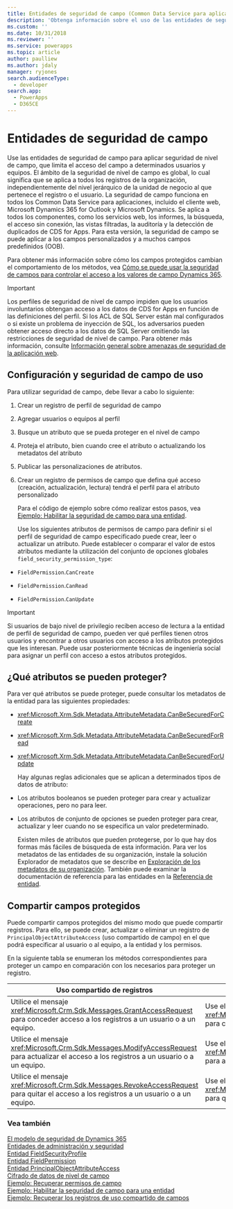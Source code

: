 ```yaml
---
title: Entidades de seguridad de campo (Common Data Service para aplicaciones) | Microsoft Docs
description: 'Obtenga información sobre el uso de las entidades de seguridad de campo para aplicar seguridad de nivel de campo, que limita el acceso del campo a determinados usuarios y equipos.'
ms.custom: ''
ms.date: 10/31/2018
ms.reviewer: ''
ms.service: powerapps
ms.topic: article
author: paulliew
ms.author: jdaly
manager: ryjones
search.audienceType:
  - developer
search.app:
  - PowerApps
  - D365CE
---
```

# <a name="field-security-entities"></a>Entidades de seguridad de campo

Use las entidades de seguridad de campo para aplicar seguridad de nivel de campo, que limita el acceso del campo a determinados usuarios y equipos. El ámbito de la seguridad de nivel de campo es global, lo cual significa que se aplica a todos los registros de la organización, independientemente del nivel jerárquico de la unidad de negocio al que pertenece el registro o el usuario. La seguridad de campo funciona en todos los Common Data Service para aplicaciones, incluido el cliente web, Microsoft Dynamics 365 for Outlook y Microsoft Dynamics. Se aplica a todos los componentes, como los servicios web, los informes, la búsqueda, el acceso sin conexión, las vistas filtradas, la auditoría y la detección de duplicados de CDS for Apps. Para esta versión, la seguridad de campo se puede aplicar a los campos personalizados y a muchos campos predefinidos (OOB).  
  
 Para obtener más información sobre cómo los campos protegidos cambian el comportamiento de los métodos, vea [Cómo se puede usar la seguridad de campos para controlar el acceso a los valores de campo Dynamics 365](/dynamics365/customer-engagement/developer/security-dev/use-field-security-control-access-field-values).  
  
> [!IMPORTANT]
>  Los perfiles de seguridad de nivel de campo impiden que los usuarios involuntarios obtengan acceso a los datos de CDS for Apps en función de las definiciones del perfil. Si los ACL de SQL Server están mal configurados o si existe un problema de inyección de SQL, los adversarios pueden obtener acceso directo a los datos de SQL Server omitiendo las restricciones de seguridad de nivel de campo. Para obtener más información, consulte [Información general sobre amenazas de seguridad de la aplicación web](https://msdn.microsoft.com/library/f13d73y6.aspx).  
  
<a name="bkmk_setup"></a>   

## <a name="set-up-and-use-field-security"></a>Configuración y seguridad de campo de uso  
 Para utilizar seguridad de campo, debe llevar a cabo lo siguiente:  
  
1. Crear un registro de perfil de seguridad de campo  
  
2. Agregar usuarios o equipos al perfil  
  
3. Busque un atributo que se pueda proteger en el nivel de campo  
  
4. Proteja el atributo, bien cuando cree el atributo o actualizando los metadatos del atributo  
  
5. Publicar las personalizaciones de atributos.  
  
6. Crear un registro de permisos de campo que defina qué acceso (creación, actualización, lectura) tendrá el perfil para el atributo personalizado  
  
   Para el código de ejemplo sobre cómo realizar estos pasos, vea [Ejemplo: Habilitar la seguridad de campo para una entidad](/dynamics365/customer-engagement/developer/sample-enable-field-security-entity).  
  
   Use los siguientes atributos de permisos de campo para definir si el perfil de seguridad de campo especificado puede crear, leer o actualizar un atributo. 
   Puede establecer o comparar el valor de estos atributos mediante la utilización del conjunto de opciones globales `field_security_permission_type`:  
  
-   `FieldPermission`.`CanCreate`  
  
-   `FieldPermission`.`CanRead`  
  
-   `FieldPermission`.`CanUpdate`  
  
> [!IMPORTANT]
>  Si usuarios de bajo nivel de privilegio reciben acceso de lectura a la entidad de perfil de seguridad de campo, pueden ver qué perfiles tienen otros usuarios y encontrar a otros usuarios con acceso a los atributos protegidos que les interesan. Puede usar posteriormente técnicas de ingeniería social para asignar un perfil con acceso a estos atributos protegidos.  
  
<a name="bkmk_whichattributes"></a>   

## <a name="which-attributes-can-be-secured"></a>¿Qué atributos se pueden proteger?  
 Para ver qué atributos se puede proteger, puede consultar los metadatos de la entidad para las siguientes propiedades:  
  
- <xref:Microsoft.Xrm.Sdk.Metadata.AttributeMetadata.CanBeSecuredForCreate>  
  
- <xref:Microsoft.Xrm.Sdk.Metadata.AttributeMetadata.CanBeSecuredForRead>  
  
- <xref:Microsoft.Xrm.Sdk.Metadata.AttributeMetadata.CanBeSecuredForUpdate>  
  
  Hay algunas reglas adicionales que se aplican a determinados tipos de datos de atributo:  
  
- Los atributos booleanos se pueden proteger para crear y actualizar operaciones, pero no para leer.  
  
- Los atributos de conjunto de opciones se pueden proteger para crear, actualizar y leer cuando no se especifica un valor predeterminado.  
  
  Existen miles de atributos que pueden protegerse, por lo que hay dos formas más fáciles de búsqueda de esta información. Para ver los metadatos de las entidades de su organización, instale la solución Explorador de metadatos que se describe en [Exploración de los metadatos de su organización](/dynamics365/customer-engagement/developer/browse-your-metadata). También puede examinar la documentación de referencia para las entidades en la [Referencia de entidad](/dynamics365/customer-engagement/developer/about-entity-reference).  
  
<a name="bkmk_sharing"></a>   
## <a name="share-secured-fields"></a>Compartir campos protegidos  
 Puede compartir campos protegidos del mismo modo que puede compartir registros. Para ello, se puede crear, actualizar o eliminar un registro de `PrincipalObjectAttributeAccess` (uso compartido de campo) en el que podrá especificar al usuario o al equipo, a la entidad y los permisos.  
  
 En la siguiente tabla se enumeran los métodos correspondientes para proteger un campo en comparación con los necesarios para proteger un registro.  
  
|Uso compartido de registros|Uso compartido de acceso a campos|  
|--------------------|--------------------------|  
|Utilice el mensaje <xref:Microsoft.Crm.Sdk.Messages.GrantAccessRequest> para conceder acceso a los registros a un usuario o a un equipo.|Use el mensaje <xref:Microsoft.Xrm.Sdk.Messages.CreateRequest> o el método <xref:Microsoft.Xrm.Sdk.IOrganizationService>.<xref:Microsoft.Xrm.Sdk.IOrganizationService.Create*> para conceder acceso seguro a campos a un usuario o equipo.|  
|Utilice el mensaje <xref:Microsoft.Crm.Sdk.Messages.ModifyAccessRequest> para actualizar el acceso a los registros a un usuario o a un equipo.|Use el mensaje <xref:Microsoft.Xrm.Sdk.Messages.UpdateRequest> o el método <xref:Microsoft.Xrm.Sdk.IOrganizationService>.<xref:Microsoft.Xrm.Sdk.IOrganizationService.Update*> para actualizar el acceso seguro a campos de un usuario o equipo.|  
|Utilice el mensaje <xref:Microsoft.Crm.Sdk.Messages.RevokeAccessRequest> para quitar el acceso a los registros a un usuario o a un equipo.|Use el mensaje <xref:Microsoft.Xrm.Sdk.Messages.DeleteRequest> o el método <xref:Microsoft.Xrm.Sdk.IOrganizationService>.<xref:Microsoft.Xrm.Sdk.IOrganizationService.Delete*> para quitar el acceso seguro a campos de un usuario o equipo.|  
  
### <a name="see-also"></a>Vea también  
 [El modelo de seguridad de Dynamics 365](security-model.md)   
 [Entidades de administración y seguridad](/dynamics365/customer-engagement/developer/administration-security-entities)   
 [Entidad FieldSecurityProfile](/reference/entities/fieldsecurityprofile.md)   
 [Entidad FieldPermission](/reference/entities/fieldpermission.md)   
 [Entidad PrincipalObjectAttributeAccess](/reference/entities/principalobjectattributeaccess.md)   
 [Cifrado de datos de nivel de campo](field-level-data-encryption.md)   
 [Ejemplo: Recuperar permisos de campo](/dynamics365/customer-engagement/developer/sample-retrieve-field-permissions)   
 [Ejemplo: Habilitar la seguridad de campo para una entidad](org-service/samples/enable-field-security-entity.md)   
 [Ejemplo: Recuperar los registros de uso compartido de campos](/dynamics365/customer-engagement/developer/sample-retrieve-field-sharing-records)